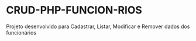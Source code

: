 # CRUD-PHP-FUNCION-RIOS
Projeto desenvolvido para Cadastrar, Listar, Modificar e Remover dados dos funcionários
